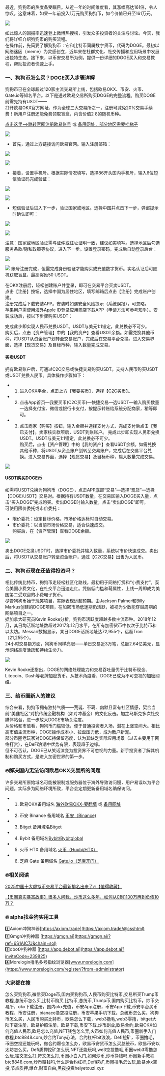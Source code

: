 最近，狗狗币的热度备受瞩目。从近一年的时间维度看，其涨幅高达161倍，令人惊叹。这意味着，如果一年前投入1万元购买狗狗币，如今价值已升至161万元。

[![](https://307e939.webp.li/20250423094931034.png)](https://btc8848.com/top-10-exchanges)

如此惊人的回报率迅速登上微博热搜榜，引发众多投资者的关注与讨论。今天，我们将详细介绍狗狗币的购买流程。  
在操作前，先简要了解狗狗币：它和比特币同属数字货币，代码为DOGE。最初以网络迷因（meme）为灵感创立，近年来在社群文化、社交传播和应用场景中发展出独特生态。接下来，以币安交易所为例，提供一份详细的DOGE买入和交易教程，帮助投资者快速上手。

### 一、狗狗币怎么买？DOGE买入步骤详解
狗狗币已在全球超过120家主流交易所上线，包括欧易OKX、币安、火币、Gate.io等知名平台。以下是通过欧易交易所购买DOGE的完整流程。购买DOGE前需先持有USDT——  
打开欧易OKX官方网址，作为全球三大交易所之一，注册可减免20%交易手续费！新用户注册还能免费领取盲盒，内含价值2$~8$的随机币种。

[点击这里–>跳转官网注册欧易账号](https://www.chouyi.world/zh-hans/join/74873351) 或 [备用网址，部分地区需要挂梯子](https://www.okx.com/zh-hans/join/74873351)

[![](https://fe095ec.webp.li/top-10-exchanges-001.jpg)](https://www.chouyi.world/zh-hans/join/74873351)

- 首先，通过上方链接访问欧易官网。输入注册邮箱：

[![](https://ac63e02.webp.li/okx2.jpg)](https://btc8848.com/top-10-exchanges)

[![](https://ac63e02.webp.li/okx3.jpg)](https://btc8848.com/top-10-exchanges)

- 接着，设置手机号。根据实际情况填写，选择86开头国内手机号，输入6位短信验证码完成验证：

[![](https://ac63e02.webp.li/okx4.jpg)](https://btc8848.com/top-10-exchanges)

[![](https://ac63e02.webp.li/okx5.jpg)](https://btc8848.com/top-10-exchanges)

- 短信验证后进入下一步，验证国家或地区。选择中国并点击下一步，弹窗提示时确认即可：

[![](https://ac63e02.webp.li/okx6.jpg)](https://btc8848.com/top-10-exchanges)

[![](https://ac63e02.webp.li/okx7.jpg)](https://btc8848.com/top-10-exchanges)

注意：国家或地区验证需与证件或住址证明一致，建议如实填写。选择地区后勾选服务条款/隐私政策等协议，进入下一步。设置登录密码，完成后自动登录后台：

[![](https://ac63e02.webp.li/okx8.jpg)](https://btc8848.com/top-10-exchanges)

[![](https://ac63e02.webp.li/okx9.jpg)](https://btc8848.com/top-10-exchanges)
账号注册完成，但需完成身份验证才能购买或充值数字货币。实名认证后可随机获取盲盒，最高奖励50 USDT。

在OKX注册后，轻松创建账户并登录，即可在交易平台买卖USDT。  
点击【注册】按钮，选择中国为居住地区，填写邮箱后点击【注册】完成账户创建。  
注册完成后下载安装APP。安装时如遇安全风险提示（系统误报），可忽略。  
苹果用户需使用海外Apple ID登录应用商店下载APP（申请方法可参考知乎）。安装成功后，按以下步骤购买USDT：

完成此步即实现人民币兑换USDT。USDT与美元1:1锚定，此兑换必不可少。  
购买后，点击【资产管理】中的【我的资产】查看USDT余额。如需兑换其他币种，将USDT从资金账户划转至交易账户，完成后在交易平台兑换。进入交易界面，选择【现货交易】及目标币种，输入数量完成交易。

#### 买卖USDT
拥有欧易账户后，可通过C2C交易或快捷交易购买USDT。支持人民币购买USDT或USDT兑换人民币。具体操作步骤如下：

- 1. 进入OKX平台，点击上方【我要买币】，选择【C2C买币】。
- 2. 点击App首页—我要买币(C2C买币)—快捷交易—选USDT—输入购买数量—选择支付宝、微信或银行卡支付，按提示转账给系统分配商家，稍等即可。
- 3. 点击商家【购买】按钮，输入金额并选择支付方式，完成支付后点击【我已支付】。卖家核实款项后，USDT到账账户。
完成此步即实现人民币兑换USDT。USDT与美元1:1锚定，此兑换必不可少。  
购买后，点击【资产管理】中的【我的资产】查看USDT余额。如需兑换其他币种，将USDT从资金账户划转至交易账户，完成后在交易平台兑换。进入交易界面，选择【现货交易】及目标币种，输入数量完成交易。

![](https://ac63e02.webp.li/ouyichongzhi.png)

#### USDT购买DOGE币
如需将USDT兑换为狗狗币（DOGE），点击APP底部“交易”—选择“现货”—选择【DOGE/USDT】交易对。根据持有USDT数量，在交易区输入DOGE买入量，点击“买入DOGE”完成购买。卖出DOGE时输入数量，点击“卖出DOGE”即可。  
可使用限价委托或市价委托：
- 限价委托：设定目标价格，市场价格达标时自动交易。
- 市价委托：以当前市场价格交易，适合快速成交。  
购买后，在【资产管理】查看DOGE余额。

[![](https://307e939.webp.li/20250423095248392.png)](https://btc8848.com/top-10-exchanges)

卖出DOGE兑换USDT时，选择市价委托并输入数量，系统以市价快速成交。卖出后，将USDT从交易账户转至资金账户，通过【C2C交易】出售为人民币。

### 二、狗狗币现在还值得投资吗？
相比传统比特币，狗狗币走轻松社区化路线，最初用于网络打赏和“小费支付”，契合美国小费文化，在社交平台迅速走红。凭借低门槛和萌属性，上线一周即成为美国第二受欢迎的小费电子货币。  
尽管狗狗币始于玩笑项目，实际表现远超预期。由Jackson Palmer和Billy Markus创建的DOGE项目，在加密市场低迷期仍活跃，被视为少数能穿越周期的网络项目之一。  
据加拿大研究员Kevin Rooke分析，狗狗币活跃度超越多数主流币种。2018年12月，其日均活跃地址数超过2017年12月水平，在所有加密货币中仅次于比特币和以太坊。Messari数据显示，某日DOGE活跃地址达72,955个，远超Tron（21,255个）。  
24小时交易额方面，狗狗币同样亮眼——单日交易近3万笔，总额2.64亿美元，显示网络高度活跃和持续生命力。

[![](https://307e939.webp.li/20250423095507256.png)](https://btc8848.com/top-10-exchanges)

Kevin Rooke还指出，DOGE的网络处理能力和交易吞吐量优于比特币现金、Litecoin、Dash等老牌加密货币。从技术角度看，DOGE已成为不可忽视的加密网络。

### 三、给币圈新人的建议
综合来看，狗狗币拥有独特气质——荒诞、不羁、幽默且富有社区情感，契合当前“美韭社区”对抗传统金融机构（如对冲基金）的文化反击。加之马斯克多次社交媒体站台，进一步放大DOGE市场关注度。  
从价格和市值看，狗狗币门槛较低，便于普通投资者入场，潜在上涨空间大。相比高市值主流币种，DOGE操作成本小、拉盘压力低，成为散户新宠。  
部分币圈老玩家对DOGE持保留态度，认为其缺乏实际应用场景（过去主要用于网络打赏），在DeFi浪潮中优势有限，表现趋于边缘。  
但不可否认，DOGE已从笑话演变为投资界不可忽视的力量。新手投资者了解其机制和购买方式，是进入加密世界的第一步。

### 🔥解决国内无法访问欧易OKX交易所的问题
许多交易所原始域名可能被限制或服务器位于海外导致访问慢，用户易误以为平台问题。实际多为网络环境所致，平台会定期更新备用域名确保访问。  
- 1. 欧易OKX备用域名 [海外欧易OKX-要翻墙](https://www.okx.com/zh-hans/join/74873351) 或 [备用网址](https://www.chouyi.world/zh-hans/join/74873351) 
- 2. 币安 Binance 备用域名 [币安（Binance)](https://accounts.binance.com/zh-CN/register?ref=36457687)
- 3. Bitget 备用域名[Bitget](https://www.bitget.com/zh-CN/referral/register?from=referral&clacCode=VRNEYUTR)
- 4. Bybit 备用域名[Bybit/Bybitglobal](https://www.bybitglobal.com/zh-MY/invite/?ref=VMKORMM)
- 5. 火币 HTX 备用域名 [火币（Huobi/HTX）](https://www.htx.com/invite/zh-cn/1f?invite_code=whf45223)
- 6. 芝麻 Gate 备用域名 [Gate.io（芝麻开门）](https://www.gate.io/zh/signup?ref_type=103&ref=A1ERAQ)

### 🔥相关阅读
[2025中国十大虚拟币交易平台最新排名出来了🔥【值得收藏】](https://btc8848.com/top-10-exchanges/)

[【币圈真实暴富故事】很多人问我，炒币这么多年，如何从0到1100万再到负债10万？](https://heiyetouzi.xyz/biquanstory001/)

### 🔥 alpha找金狗实用工具
1️⃣Axiom冲狗神器[https://axiom.trade](https://axiom.trade/@csshtml)  
2️⃣Gmgn冲狗神器 [https://gmgn.ai](https://gmgn.ai/?ref=6S1AIC7J&chain=sol)  
3️⃣dbot冲狗神器 [https://app.debot.ai](https://app.debot.ai?inviteCode=239825)  
4️⃣Morelogin撸毛多号指纹浏览器[www.morelogin.com](https://www.morelogin.com/register/?from=administrator)  

### 大家都在搜
怎么买狗狗币,微信买Doge币,国内买狗狗币,人民币购买比特币,交易所买Trump币教程,总统币怎么买,比特币购买,比特币,总统币,Trump币,国内购买比特币，炒币交易所，okx下载注册，国内okx充值，币安App注册，币安App下载,币安平台买币教程，币安注册，bianace撸空投注册，币安苹果手机下载，总统币怎么买，狗狗币怎么买，人民币购买比特币，欧易怎么下载，web3撸毛,web3零撸，bitget大陆下载注册，欧易护照注册，欧易下载,币安下载,炒币副业,欧易合约,欧易OKX如何充值人民币,欧易怎么充值,NFT钱包怎么弄,火币如何充值人民币,币圈新手入门教程,btc8848.com,炒合约Tony心法，合约杠杆bit浪浪，Defi挖矿，币圈撸毛，币圈空投还能玩吗，做合约爆仓怎么办，欧易币安货币怎么买总统币，欧易币安以太坊怎么买，Defi质押挖矿怎么玩,NFT还能玩吗,we3空投撸毛,币圈web3零撸怎么玩,铭文怎么打,符文怎么打,币圈小白入门,如何炒币,炒币挣钱吗,币圈新手教程btc8848.com,炒币赚钱吗,什么是合约杠杆,Defi挖矿,币圈撸毛怎么玩,欧易okx空投,节点质押,爆仓,财富自由,黑夜投资heiyetouzi.xyz